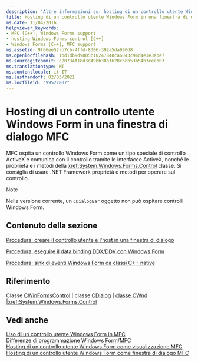 ```yaml
---
description: 'Altre informazioni su: hosting di un controllo utente Windows Form in una finestra di dialogo MFC'
title: Hosting di un controllo utente Windows Form in una finestra di dialogo MFC
ms.date: 11/04/2016
helpviewer_keywords:
- MFC [C++], Windows Forms support
- hosting Windows Forms control [C++]
- Windows Forms [C++], MFC support
ms.assetid: 9f66ee52-b7cb-4ffd-8306-392a5da990d8
ms.openlocfilehash: 1bd1db9d9805c10247840ca6043c94d4e3e3abe7
ms.sourcegitcommit: c20734f18d3d49bb38b1628c68b53b54b3eeeb03
ms.translationtype: MT
ms.contentlocale: it-IT
ms.lasthandoff: 02/03/2021
ms.locfileid: "99522807"
---
```

# <a name="hosting-a-windows-form-user-control-in-an-mfc-dialog-box"></a>Hosting di un controllo utente Windows Form in una finestra di dialogo MFC

MFC ospita un controllo Windows Form come un tipo speciale di controllo ActiveX e comunica con il controllo tramite le interfacce ActiveX, nonché le proprietà e i metodi della <xref:System.Windows.Forms.Control> classe. Si consiglia di usare .NET Framework proprietà e metodi per operare sul controllo.

> [!NOTE]
> Nella versione corrente, un `CDialogBar` oggetto non può ospitare controlli Windows Form.

## <a name="in-this-section"></a>Contenuto della sezione

[Procedura: creare il controllo utente e l'host in una finestra di dialogo](../dotnet/how-to-create-the-user-control-and-host-in-a-dialog-box.md)

[Procedura: eseguire il data binding DDX/DDV con Windows Form](../dotnet/how-to-do-ddx-ddv-data-binding-with-windows-forms.md)

[Procedura: sink di eventi Windows Form da classi C++ native](../dotnet/how-to-sink-windows-forms-events-from-native-cpp-classes.md)

## <a name="reference"></a>Riferimento

Classe [CWinFormsControl](../mfc/reference/cwinformscontrol-class.md) &#124; classe [CDialog](../mfc/reference/cdialog-class.md) &#124; [classe CWnd](../mfc/reference/cwnd-class.md) &#124;<xref:System.Windows.Forms.Control>

## <a name="see-also"></a>Vedi anche

[Uso di un controllo utente Windows Form in MFC](../dotnet/using-a-windows-form-user-control-in-mfc.md)<br/>
[Differenze di programmazione Windows Form/MFC](../dotnet/windows-forms-mfc-programming-differences.md)<br/>
[Hosting di un controllo utente Windows Form come visualizzazione MFC](../dotnet/hosting-a-windows-forms-user-control-as-an-mfc-view.md)<br/>
[Hosting di un controllo utente Windows Form come finestra di dialogo MFC](../dotnet/hosting-a-windows-form-user-control-as-an-mfc-dialog-box.md)
